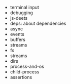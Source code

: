 - terminal input
- debugging
- js-deets
- deps: about dependencies
- async
- events
- buffers
- streams
- fs
- streams
- dirs
- process-and-os
- child-process
- assertions
